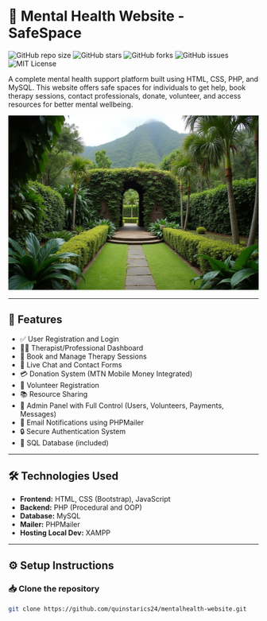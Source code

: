 # 🧠 Mental Health Website - SafeSpace

![GitHub repo size](https://img.shields.io/github/repo-size/quinstarics24/mentalhealth-website)
![GitHub stars](https://img.shields.io/github/stars/quinstarics24/mentalhealth-website?style=social)
![GitHub forks](https://img.shields.io/github/forks/quinstarics24/mentalhealth-website?style=social)
![GitHub issues](https://img.shields.io/github/issues/quinstarics24/mentalhealth-website)
![MIT License](https://img.shields.io/badge/license-MIT-blue)


A complete mental health support platform built using HTML, CSS, PHP, and MySQL. This website offers safe spaces for individuals to get help, book therapy sessions, contact professionals, donate, volunteer, and access resources for better mental wellbeing.

![Screenshot](assets/images/hero.png)

---

## 🌟 Features

- ✅ User Registration and Login
- 🧑‍⚕️ Therapist/Professional Dashboard
- 📅 Book and Manage Therapy Sessions
- 📨 Live Chat and Contact Forms
- 💳 Donation System (MTN Mobile Money Integrated)
- 🤝 Volunteer Registration
- 📚 Resource Sharing
- 🔔 Admin Panel with Full Control (Users, Volunteers, Payments, Messages)
- 📩 Email Notifications using PHPMailer
- 🔒 Secure Authentication System
- 🧾 SQL Database (included)

---

## 🛠️ Technologies Used

- **Frontend:** HTML, CSS (Bootstrap), JavaScript
- **Backend:** PHP (Procedural and OOP)
- **Database:** MySQL
- **Mailer:** PHPMailer
- **Hosting Local Dev:** XAMPP

---

## ⚙️ Setup Instructions

### 📥 Clone the repository

```bash
git clone https://github.com/quinstarics24/mentalhealth-website.git
